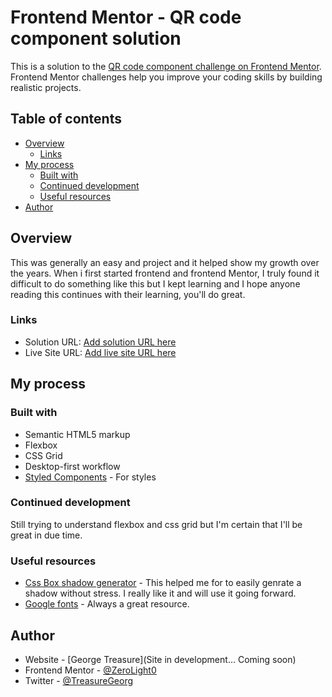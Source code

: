 # Frontend Mentor - QR code component solution

This is a solution to the [QR code component challenge on Frontend Mentor](https://www.frontendmentor.io/challenges/qr-code-component-iux_sIO_H). Frontend Mentor challenges help you improve your coding skills by building realistic projects.

## Table of contents

- [Overview](#overview)
  - [Links](#links)
- [My process](#my-process)
  - [Built with](#built-with)
  - [Continued development](#continued-development)
  - [Useful resources](#useful-resources)
- [Author](#author)

## Overview

This was generally an easy and project and it helped show my growth over the years.
When i first started frontend and frontend Mentor, I truly found it difficult to do something like this but I kept learning and I hope anyone reading this continues with their learning, you'll do great.

### Links

- Solution URL: [Add solution URL here](https://your-solution-url.com)
- Live Site URL: [Add live site URL here](https://your-live-site-url.com)

## My process

### Built with

- Semantic HTML5 markup
- Flexbox
- CSS Grid
- Desktop-first workflow
- [Styled Components](https://styled-components.com/) - For styles

### Continued development

Still trying to understand flexbox and css grid but I'm certain that I'll be great in due time.

### Useful resources

- [Css Box shadow generator](https://cssgenerator.org/box-shadow-css-generator.html) - This helped me for to easily genrate a shadow without stress. I really like it and will use it going forward.
- [Google fonts](https://www.googlefonts.com) - Always a great resource.

## Author

- Website - [George Treasure](Site in development... Coming soon)
- Frontend Mentor - [@ZeroLight0](https://www.frontendmentor.io/profile/ZeroLight0)
- Twitter - [@TreasureGeorg](https://www.twitter.com/TreasureGeorg)
